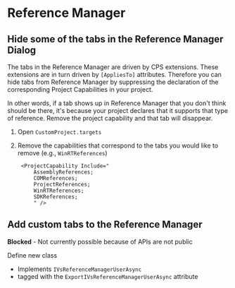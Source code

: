 Reference Manager
=================

## Hide some of the tabs in the Reference Manager Dialog

The tabs in the Reference Manager are driven by CPS extensions. These
extensions are in turn driven by `[AppliesTo]` attributes. Therefore you
can hide tabs from Reference Manager by suppressing the declaration of
the corresponding Project Capabilities in your project. 

In other words, if a tab shows up in Reference Manager that you don't
think should be there, it's because your project declares that it supports
that type of reference. Remove the project capability and that tab will
disappear.

1. Open `CustomProject.targets`
2. Remove the capabilities that correspond to the tabs you would like 
   to remove (e.g., `WinRTReferences`)

        <ProjectCapability Include="
            AssemblyReferences;
            COMReferences;
            ProjectReferences;
            WinRTReferences;
            SDKReferences;
            " />

## Add custom tabs to the Reference Manager

**Blocked** - Not currently possible because of APIs are not public

Define new class 

- Implements `IVsReferenceManagerUserAsync`
- tagged with the `ExportIVsReferenceManagerUserAsync` attribute
